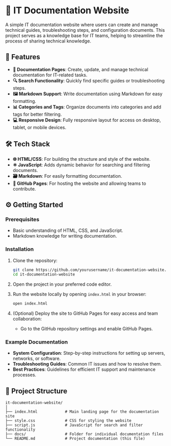 # 📝 IT Documentation Website

A simple IT documentation website where users can create and manage technical guides, troubleshooting steps, and configuration documents. This project serves as a knowledge base for IT teams, helping to streamline the process of sharing technical knowledge.

## 🚀 Features

- **📄 Documentation Pages**: Create, update, and manage technical documentation for IT-related tasks.
- **🔍 Search Functionality**: Quickly find specific guides or troubleshooting steps.
- **🖼️ Markdown Support**: Write documentation using Markdown for easy formatting.
- **📊 Categories and Tags**: Organize documents into categories and add tags for better filtering.
- **💻 Responsive Design**: Fully responsive layout for access on desktop, tablet, or mobile devices.

## 🛠️ Tech Stack

- **🌐 HTML/CSS**: For building the structure and style of the website.
- **⚛️ JavaScript**: Adds dynamic behavior for searching and filtering documents.
- **🗃️ Markdown**: For easily formatting documentation.
- **📄 GitHub Pages**: For hosting the website and allowing teams to contribute.

## ⚙️ Getting Started

### Prerequisites

- Basic understanding of HTML, CSS, and JavaScript.
- Markdown knowledge for writing documentation.

### Installation

1. Clone the repository:
    ```bash
    git clone https://github.com/yourusername/it-documentation-website.git
    cd it-documentation-website
    ```

2. Open the project in your preferred code editor.

3. Run the website locally by opening `index.html` in your browser:
    ```bash
    open index.html
    ```

4. (Optional) Deploy the site to GitHub Pages for easy access and team collaboration:
    - Go to the GitHub repository settings and enable GitHub Pages.

### Example Documentation

- **System Configuration**: Step-by-step instructions for setting up servers, networks, or software.
- **Troubleshooting Guides**: Common IT issues and how to resolve them.
- **Best Practices**: Guidelines for efficient IT support and maintenance processes.

## 📑 Project Structure

```plaintext
it-documentation-website/
│
├── index.html            # Main landing page for the documentation site
├── style.css             # CSS for styling the website
├── script.js             # JavaScript for search and filter functionality
├── docs/                 # Folder for individual documentation files
└── README.md             # Project documentation (this file)
